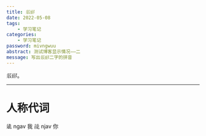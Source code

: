 ```yaml
---
title: 𗼇𗟲
date: 2022-05-08
tags:
	- 学习笔记
categories:
	- 学习笔记
password: mivngwuu
abstract: 测试博客显示情况——二
message: 写出𗼇𗟲二字的拼音
---
```


𗼇𗟲。

<!-- more -->
----

# 人称代词

𗧓 ngav 我
𘀍 njav 你


































































































































